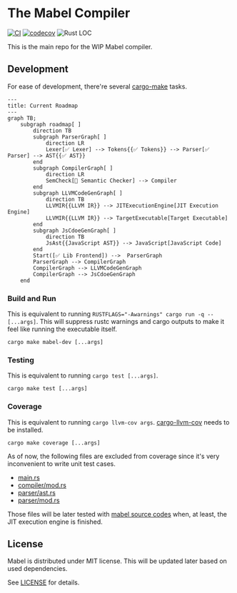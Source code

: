 # The Mabel Compiler

[![CI](https://github.com/heinthanth/mabel/actions/workflows/ci.yaml/badge.svg?branch=main)](https://github.com/heinthanth/mabel/actions/workflows/ci.yaml)
[![codecov](https://codecov.io/gh/heinthanth/mabel/branch/main/graph/badge.svg?token=L4P15DZ1UM)](https://codecov.io/gh/heinthanth/mabel)
![Rust LOC](https://tokei.rs/b1/github/heinthanth/mabel?category=code&type=Rust&label=Lines%20of%20Rust%20Code&color=FF281C1C&logo=https://raw.githubusercontent.com/PKief/vscode-material-icon-theme/main/icons/rust.svg)

This is the main repo for the WIP Mabel compiler.

## Development

For ease of development, there're several [cargo-make](https://github.com/sagiegurari/cargo-make) tasks.

```mermaid
---
title: Current Roadmap
---
graph TB;
    subgraph roadmap[ ]
        direction TB
        subgraph ParserGraph[ ]
            direction LR
            Lexer[✅ Lexer] --> Tokens{{✅ Tokens}} --> Parser[✅ Parser] --> AST{{✅ AST}}
        end
        subgraph CompilerGraph[ ]
            direction LR
            SemCheck[🚧 Semantic Checker] --> Compiler
        end
        subgraph LLVMCodeGenGraph[ ]
            direction TB
            LLVMIR{{LLVM IR}} --> JITExecutionEngine[JIT Execution Engine]
            LLVMIR{{LLVM IR}} --> TargetExecutable[Target Executable]
        end
        subgraph JsCdoeGenGraph[ ]
            direction TB
            JsAst{{JavaScript AST}} --> JavaScript[JavaScript Code]
        end
        Start([✅ Lib Frontend]) -->  ParserGraph
        ParserGraph --> CompilerGraph
        CompilerGraph --> LLVMCodeGenGraph
        CompilerGraph --> JsCdoeGenGraph
    end
```

### Build and Run

This is equivalent to running `RUSTFLAGS="-Awarnings" cargo run -q -- [...args]`.
This will suppress rustc warnings and cargo outputs to make it feel like running the executable itself.

```
cargo make mabel-dev [...args]
```

### Testing

This is equivalent to running `cargo test [...args]`.

```
cargo make test [...args]
```

### Coverage

This is equivalent to running `cargo llvm-cov args`. [cargo-llvm-cov](https://github.com/taiki-e/cargo-llvm-cov) needs to be installed.

```
cargo make coverage [...args]
```

As of now, the following files are excluded from coverage since it's very inconvenient to write unit test cases.

- [main.rs](src/main.rs)
- [compiler/mod.rs](src/compiler/mod.rs)
- [parser/ast.rs](src/parser/ast.rs)
- [parser/mod.rs](src/parser/mod.rs)

Those files will be later tested with [mabel source codes](tests/scripts) when, at least, the JIT execution engine is finished.

## License

Mabel is distributed under MIT license. This will be updated later based on used dependencies.

See [LICENSE](LICENSE) for details.
